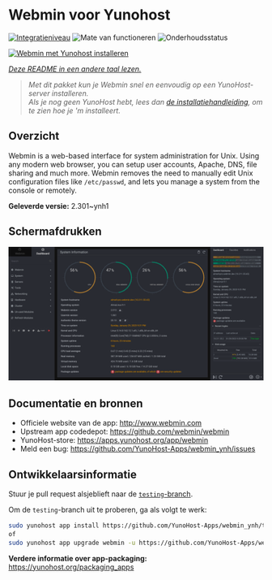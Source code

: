 <!--
NB: Deze README is automatisch gegenereerd door <https://github.com/YunoHost/apps/tree/master/tools/readme_generator>
Hij mag NIET handmatig aangepast worden.
-->

# Webmin voor Yunohost

[![Integratieniveau](https://apps.yunohost.org/badge/integration/webmin)](https://ci-apps.yunohost.org/ci/apps/webmin/)
![Mate van functioneren](https://apps.yunohost.org/badge/state/webmin)
![Onderhoudsstatus](https://apps.yunohost.org/badge/maintained/webmin)

[![Webmin met Yunohost installeren](https://install-app.yunohost.org/install-with-yunohost.svg)](https://install-app.yunohost.org/?app=webmin)

*[Deze README in een andere taal lezen.](./ALL_README.md)*

> *Met dit pakket kun je Webmin snel en eenvoudig op een YunoHost-server installeren.*  
> *Als je nog geen YunoHost hebt, lees dan [de installatiehandleiding](https://yunohost.org/install), om te zien hoe je 'm installeert.*

## Overzicht

Webmin is a web-based interface for system administration for Unix. Using any modern web browser, you can setup user accounts, Apache, DNS, file sharing and much more. Webmin removes the need to manually edit Unix configuration files like `/etc/passwd`, and lets you manage a system from the console or remotely.

**Geleverde versie:** 2.301~ynh1

## Schermafdrukken

![Schermafdrukken van Webmin](./doc/screenshots/screenshot.png)

## Documentatie en bronnen

- Officiele website van de app: <http://www.webmin.com>
- Upstream app codedepot: <https://github.com/webmin/webmin>
- YunoHost-store: <https://apps.yunohost.org/app/webmin>
- Meld een bug: <https://github.com/YunoHost-Apps/webmin_ynh/issues>

## Ontwikkelaarsinformatie

Stuur je pull request alsjeblieft naar de [`testing`-branch](https://github.com/YunoHost-Apps/webmin_ynh/tree/testing).

Om de `testing`-branch uit te proberen, ga als volgt te werk:

```bash
sudo yunohost app install https://github.com/YunoHost-Apps/webmin_ynh/tree/testing --debug
of
sudo yunohost app upgrade webmin -u https://github.com/YunoHost-Apps/webmin_ynh/tree/testing --debug
```

**Verdere informatie over app-packaging:** <https://yunohost.org/packaging_apps>
